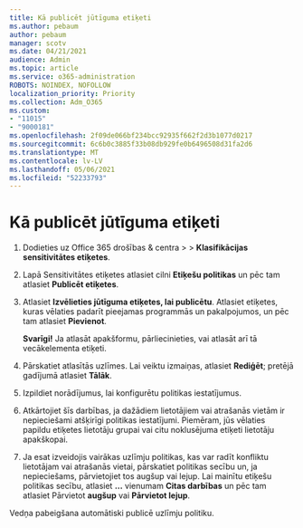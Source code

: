```yaml
---
title: Kā publicēt jūtīguma etiķeti
ms.author: pebaum
author: pebaum
manager: scotv
ms.date: 04/21/2021
audience: Admin
ms.topic: article
ms.service: o365-administration
ROBOTS: NOINDEX, NOFOLLOW
localization_priority: Priority
ms.collection: Adm_O365
ms.custom:
- "11015"
- "9000181"
ms.openlocfilehash: 2f09de066bf234bcc92935f662f2d3b1077d0217
ms.sourcegitcommit: 6c6b0c3885f33b08db929fe0b6496508d31fa2d6
ms.translationtype: MT
ms.contentlocale: lv-LV
ms.lasthandoff: 05/06/2021
ms.locfileid: "52233793"
---
```

# <a name="how-to-publish-a-sensitivity-label"></a>Kā publicēt jūtīguma etiķeti

1. Dodieties uz Office 365 drošības & centra >   >  **Klasifikācijas sensitivitātes etiķetes**.

1. Lapā Sensitivitātes etiķetes atlasiet cilni **Etiķešu politikas** un pēc tam atlasiet **Publicēt etiķetes**.

1. Atlasiet **Izvēlieties jūtīguma etiķetes, lai publicētu**. Atlasiet etiķetes, kuras vēlaties padarīt pieejamas programmās un pakalpojumos, un pēc tam atlasiet **Pievienot**.

    **Svarīgi!** Ja atlasāt apakšformu, pārliecinieties, vai atlasāt arī tā vecākelementa etiķeti.

1. Pārskatiet atlasītās uzlīmes. Lai veiktu izmaiņas, atlasiet **Rediģēt**; pretējā gadījumā atlasiet **Tālāk**.

1. Izpildiet norādījumus, lai konfigurētu politikas iestatījumus.

1. Atkārtojiet šīs darbības, ja dažādiem lietotājiem vai atrašanās vietām ir nepieciešami atšķirīgi politikas iestatījumi. Piemēram, jūs vēlaties papildu etiķetes lietotāju grupai vai citu noklusējuma etiķeti lietotāju apakškopai.

1. Ja esat izveidojis vairākas uzlīmju politikas, kas var radīt konfliktu lietotājam vai atrašanās vietai, pārskatiet politikas secību un, ja nepieciešams, pārvietojiet tos augšup vai lejup. Lai mainītu etiķešu politikas secību, atlasiet **...** vienumam **Citas darbības** un pēc tam atlasiet Pārvietot **augšup** vai **Pārvietot lejup**.

Vedņa pabeigšana automātiski publicē uzlīmju politiku.